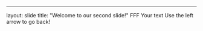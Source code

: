 ---
layout: slide
title: "Welcome to our second slide!"
FFF
Your text
Use the left arrow to go back!
